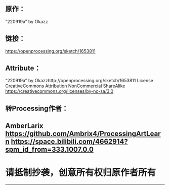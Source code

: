 ## 原作：
“220919a” 
by Okazz
## 链接：
https://openprocessing.org/sketch/1653811
## Attribute：
“220919a” by Okazzhttp://openprocessing.org/sketch/1653811
License CreativeCommons Attribution NonCommercial ShareAlike
https://creativecommons.org/licenses/by-nc-sa/3.0
## 转Processing作者：
AmberLarix
https://github.com/Ambrix4/ProcessingArtLearn
https://space.bilibili.com/4662914?spm_id_from=333.1007.0.0
----------
# 请抵制抄袭，创意所有权归原作者所有
-----------